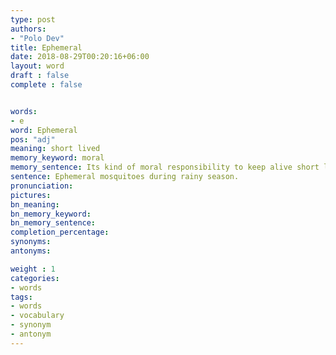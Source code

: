 ```yaml
---
type: post
authors:
- "Polo Dev"
title: Ephemeral
date: 2018-08-29T00:20:16+06:00
layout: word
draft : false
complete : false


words:
- e
word: Ephemeral
pos: "adj"
meaning: short lived
memory_keyword: moral
memory_sentence: Its kind of moral responsibility to keep alive short lived animal by using technology.
sentence: Ephemeral mosquitoes during rainy season.
pronunciation:
pictures:
bn_meaning:
bn_memory_keyword:
bn_memory_sentence:
completion_percentage:
synonyms:
antonyms:

weight : 1
categories:
- words
tags:
- words
- vocabulary
- synonym
- antonym
---
```

